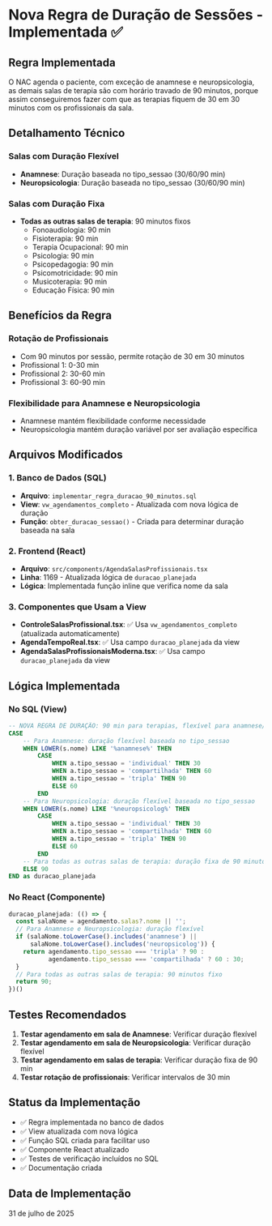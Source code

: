 # Nova Regra de Duração de Sessões - Implementada ✅

## Regra Implementada

O NAC agenda o paciente, com exceção de anamnese e neuropsicologia, as demais salas de terapia são com horário travado de 90 minutos, porque assim conseguiremos fazer com que as terapias fiquem de 30 em 30 minutos com os profissionais da sala.

## Detalhamento Técnico

### Salas com Duração Flexível
- **Anamnese**: Duração baseada no tipo_sessao (30/60/90 min)
- **Neuropsicologia**: Duração baseada no tipo_sessao (30/60/90 min)

### Salas com Duração Fixa
- **Todas as outras salas de terapia**: 90 minutos fixos
  - Fonoaudiologia: 90 min
  - Fisioterapia: 90 min
  - Terapia Ocupacional: 90 min
  - Psicologia: 90 min
  - Psicopedagogia: 90 min
  - Psicomotricidade: 90 min
  - Musicoterapia: 90 min
  - Educação Física: 90 min

## Benefícios da Regra

### Rotação de Profissionais
- Com 90 minutos por sessão, permite rotação de 30 em 30 minutos
- Profissional 1: 0-30 min
- Profissional 2: 30-60 min  
- Profissional 3: 60-90 min

### Flexibilidade para Anamnese e Neuropsicologia
- Anamnese mantém flexibilidade conforme necessidade
- Neuropsicologia mantém duração variável por ser avaliação específica

## Arquivos Modificados

### 1. Banco de Dados (SQL)
- **Arquivo**: `implementar_regra_duracao_90_minutos.sql`
- **View**: `vw_agendamentos_completo` - Atualizada com nova lógica de duração
- **Função**: `obter_duracao_sessao()` - Criada para determinar duração baseada na sala

### 2. Frontend (React)
- **Arquivo**: `src/components/AgendaSalasProfissionais.tsx`
- **Linha**: 1169 - Atualizada lógica de `duracao_planejada`
- **Lógica**: Implementada função inline que verifica nome da sala

### 3. Componentes que Usam a View
- **ControleSalasProfissional.tsx**: ✅ Usa `vw_agendamentos_completo` (atualizada automaticamente)
- **AgendaTempoReal.tsx**: ✅ Usa campo `duracao_planejada` da view
- **AgendaSalasProfissionaisModerna.tsx**: ✅ Usa campo `duracao_planejada` da view

## Lógica Implementada

### No SQL (View)
```sql
-- NOVA REGRA DE DURAÇÃO: 90 min para terapias, flexível para anamnese/neuropsicologia
CASE 
    -- Para Anamnese: duração flexível baseada no tipo_sessao
    WHEN LOWER(s.nome) LIKE '%anamnese%' THEN
        CASE 
            WHEN a.tipo_sessao = 'individual' THEN 30
            WHEN a.tipo_sessao = 'compartilhada' THEN 60  
            WHEN a.tipo_sessao = 'tripla' THEN 90
            ELSE 60
        END
    -- Para Neuropsicologia: duração flexível baseada no tipo_sessao
    WHEN LOWER(s.nome) LIKE '%neuropsicolog%' THEN
        CASE 
            WHEN a.tipo_sessao = 'individual' THEN 30
            WHEN a.tipo_sessao = 'compartilhada' THEN 60  
            WHEN a.tipo_sessao = 'tripla' THEN 90
            ELSE 60
        END
    -- Para todas as outras salas de terapia: duração fixa de 90 minutos
    ELSE 90
END as duracao_planejada
```

### No React (Componente)
```typescript
duracao_planejada: (() => {
  const salaNome = agendamento.salas?.nome || '';
  // Para Anamnese e Neuropsicologia: duração flexível
  if (salaNome.toLowerCase().includes('anamnese') || 
      salaNome.toLowerCase().includes('neuropsicolog')) {
    return agendamento.tipo_sessao === 'tripla' ? 90 : 
           agendamento.tipo_sessao === 'compartilhada' ? 60 : 30;
  }
  // Para todas as outras salas de terapia: 90 minutos fixo
  return 90;
})()
```

## Testes Recomendados

1. **Testar agendamento em sala de Anamnese**: Verificar duração flexível
2. **Testar agendamento em sala de Neuropsicologia**: Verificar duração flexível  
3. **Testar agendamento em salas de terapia**: Verificar duração fixa de 90 min
4. **Testar rotação de profissionais**: Verificar intervalos de 30 min

## Status da Implementação

- ✅ Regra implementada no banco de dados
- ✅ View atualizada com nova lógica
- ✅ Função SQL criada para facilitar uso
- ✅ Componente React atualizado
- ✅ Testes de verificação incluídos no SQL
- ✅ Documentação criada

## Data de Implementação
31 de julho de 2025
